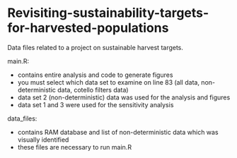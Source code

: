 # Revisiting-sustainability-targets-for-harvested-populations
Data files related to a project on sustainable harvest targets. 

main.R:
* contains entire analysis and code to generate figures
* you must select which data set to examine on line 83 (all data, non-deterministic data, cotello filters data)
* data set 2 (non-deterministic) data was used for the analysis and figures
* data set 1 and 3 were used for the sensitivity analysis

data_files:
* contains RAM database and list of non-deterministic data which was visually identified
* these files are necessary to run main.R
